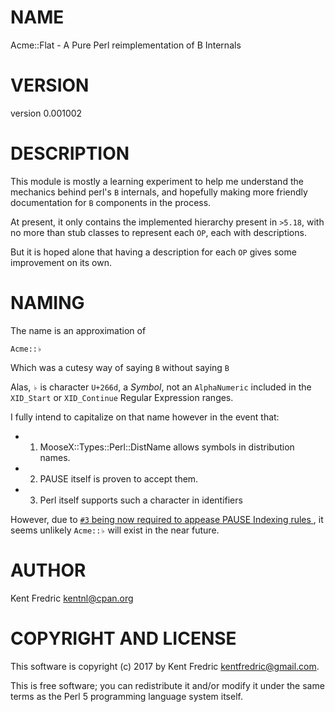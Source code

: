 # NAME

Acme::Flat - A Pure Perl reimplementation of B Internals

# VERSION

version 0.001002

# DESCRIPTION

This module is mostly a learning experiment to help me understand the mechanics
behind perl's `B` internals, and hopefully making more friendly documentation for `B`
components in the process.

At present, it only contains the implemented hierarchy present in `>5.18`, with
no more than stub classes to represent each `OP`, each with descriptions.

But it is hoped alone that having a description for each `OP` gives some improvement on its own.

# NAMING

The name is an approximation of

    Acme::♭

Which was a cutesy way of saying `B` without saying `B`

Alas, `♭` is character `U+266d`, a _Symbol_, not an `AlphaNumeric` included in the
`XID_Start` or `XID_Continue` Regular Expression ranges.

I fully intend to capitalize on that name however in the event that:

- 1. MooseX::Types::Perl::DistName allows symbols in distribution names.
- 2. PAUSE itself is proven to accept them.
- 3. Perl itself supports such a character in identifiers

However, due to [`#3` being now required to appease PAUSE Indexing rules
](http://www.dagolden.com/index.php/2414/this-distribution-name-can-only-be-used-by-users-with-permission/), it seems unlikely `Acme::♭` will exist in the near future.

# AUTHOR

Kent Fredric <kentnl@cpan.org>

# COPYRIGHT AND LICENSE

This software is copyright (c) 2017 by Kent Fredric <kentfredric@gmail.com>.

This is free software; you can redistribute it and/or modify it under
the same terms as the Perl 5 programming language system itself.
